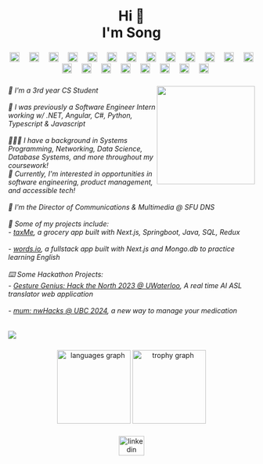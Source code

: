 <h1 align="center">Hi 👋  <br>I'm Song</h1>

###

<div align="center">
  <img src="https://cdn.jsdelivr.net/gh/devicons/devicon/icons/python/python-original.svg" height="20" alt="python logo"  />
  <img width="12" />
  <img src="https://cdn.jsdelivr.net/gh/devicons/devicon/icons/c/c-original.svg" height="20" alt="c logo"  />
  <img width="12" />
  <img src="https://cdn.jsdelivr.net/gh/devicons/devicon/icons/csharp/csharp-original.svg" height="20" alt="csharp logo"  />
  <img width="12" />
  <img src="https://cdn.jsdelivr.net/gh/devicons/devicon/icons/cplusplus/cplusplus-original.svg" height="20" alt="cplusplus logo"  />
  <img width="12" />
  <img src="https://cdn.jsdelivr.net/gh/devicons/devicon/icons/java/java-original.svg" height="20" alt="java logo"  />
  <img width="12" />
  <img src="https://cdn.jsdelivr.net/gh/devicons/devicon/icons/javascript/javascript-original.svg" height="20" alt="javascript logo"  />
  <img width="12" />
  <img src="https://cdn.jsdelivr.net/gh/devicons/devicon/icons/typescript/typescript-original.svg" height="20" alt="typescript logo"  />
  <img width="12" />
  <img src="https://cdn.jsdelivr.net/gh/devicons/devicon/icons/react/react-original.svg" height="20" alt="react logo"  />
  <img width="12" />
  <img src="https://cdn.jsdelivr.net/gh/devicons/devicon/icons/nextjs/nextjs-original.svg" height="20" alt="nextjs logo"  />
  <img width="12" />
  <img src="https://cdn.jsdelivr.net/gh/devicons/devicon/icons/angularjs/angularjs-original.svg" height="20" alt="angularjs logo"  />
  <img width="12" />
  <img src="https://cdn.jsdelivr.net/gh/devicons/devicon/icons/dotnetcore/dotnetcore-original.svg" height="20" alt="dotnetcore logo"  />
  <img width="12" />
  <img src="https://cdn.jsdelivr.net/gh/devicons/devicon/icons/redux/redux-original.svg" height="20" alt="redux logo"  />
  <img width="12" />
  <img src="https://cdn.jsdelivr.net/gh/devicons/devicon/icons/nodejs/nodejs-original.svg" height="20" alt="nodejs logo"  />
  <img width="12" />
  <img src="https://cdn.jsdelivr.net/gh/devicons/devicon/icons/bootstrap/bootstrap-original.svg" height="20" alt="bootstrap logo"  />
  <img width="12" />
  <img src="https://cdn.jsdelivr.net/gh/devicons/devicon/icons/pandas/pandas-original.svg" height="20" alt="pandas logo"  />
  <img width="12" />
  <img src="https://cdn.jsdelivr.net/gh/devicons/devicon/icons/numpy/numpy-original.svg" height="20" alt="numpy logo"  />
  <img width="12" />
  <img src="https://cdn.jsdelivr.net/gh/devicons/devicon/icons/microsoftsqlserver/microsoftsqlserver-plain.svg" height="20" alt="microsoftsqlserver logo"  />
  <img width="12" />
  <img src="https://cdn.jsdelivr.net/gh/devicons/devicon/icons/azure/azure-original.svg" height="20" alt="azure logo"  />
  <img width="12" />
  <img src="https://cdn.jsdelivr.net/gh/devicons/devicon/icons/amazonwebservices/amazonwebservices-line-wordmark.svg" height="20" alt="amazonwebservices logo"  />
  <img width="12" />
  <img src="https://cdn.jsdelivr.net/gh/devicons/devicon/icons/git/git-original.svg" height="20" alt="git logo"  />
  <img width="12" />
  <img src="https://cdn.jsdelivr.net/gh/devicons/devicon/icons/jasmine/jasmine-original.svg" height="20" alt="jasmine logo"  />
</div>

###

<img align="right" height="200" src="https://media-hosting.imagekit.io//998e7644ff3d4f8f/my-notion-face-portrait.png?Expires=1831531109&Key-Pair-Id=K2ZIVPTIP2VGHC&Signature=C4QX8qWEbGxeCHxvhieBbtmeKXTR1t8uWnrdf32kosHXZ8mjinhZYuzZkdT9BjMWU-BAgtvFU6jQtZMRJCxr49RkdWdCtxomjIucKSM5WB9LtLV4ZC03bl4Q-3RtgNSa3aF0VMNp4Qp~SomiPUUb8hDQ~VJKqr1BldBugPQpgWlz1eGsN~ejXi1WAKcD5NCWn6s5s89FwB2X3SrCKYVNioAMpPabto~l3avOh2n76plVvvVh8xLeqwebXYlP8PkvIZzcBhct4XnIJq-BQ4482nKiYOVpLiohLTGm4EqA9kSLSq4CVO9WiX-h2vxapidRHGmNvmnx8MK-18sW51fmWg__"  />

###

<h6 align="left">🏫 I'm a 3rd year CS Student <br><br>📱 I was previously a Software Engineer Intern working w/ .NET, Angular, C#, Python, Typescript & Javascript <br><br>👩🏻‍💻 I have a background in Systems Programming, Networking, Data Science, Database Systems, and more throughout my coursework!<br>👾 Currently, I'm interested in opportunities in software engineering, product management, and accessible tech! <br><br>🍊 I'm the Director of Communications & Multimedia @ SFU DNS<br><br>🕺 Some of my projects include: <br>- <a href="https://github.com/eunsongkoh/tax-me">taxMe</a>, a grocery app built with Next.js, Springboot, Java, SQL, Redux <br><br>- <a href="wordsio.netlify.app">words.io</a>, a fullstack app built with Next.js and  Mongo.db to practice learning English <br><br>⌨️ Some Hackathon Projects: <br>-  <a href="https://devpost.com/software/gesture-genius-asl-ai-recognition">Gesture Genius: Hack the North 2023 @ UWaterloo</a>, A real time AI ASL translator web application<br><br>- <a href="https://devpost.com/software/mum-manage-your-medication-and-more">mum: nwHacks @ UBC 2024</a>, a new way to manage your medication</h6>

###

<div align="left">
  <img src="https://visitor-badge.laobi.icu/badge?page_id=eunsongkoh.eunsongkoh&left_color=black&right_color=deeppink"  />
</div>

###

<div align="center">
  <img src="https://github-readme-stats.vercel.app/api/top-langs?username=eunsongkoh&locale=en&hide_title=false&layout=compact&card_width=320&langs_count=5&theme=dracula&hide_border=false&order=2" height="150" alt="languages graph"  />
  <img src="https://github-profile-trophy.vercel.app?username=eunsongkoh&theme=dracula&column=-1&row=1&margin-w=8&margin-h=8&no-bg=false&no-frame=false&order=4" height="150" alt="trophy graph"  />
</div>

###

<div align="center">
  <a href="https://www.linkedin.com/in/songkoh/" target="_blank">
    <img src="https://raw.githubusercontent.com/maurodesouza/profile-readme-generator/master/src/assets/icons/social/linkedin/default.svg" width="52" height="40" alt="linkedin logo"  />
  </a>
</div>

